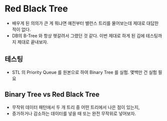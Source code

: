 # Red Black Tree
 - 배우게 된 의의가 큰 게 뭐냐면 예전부터 밸런스 트리를 물어보는데 제대로 대답한 적이 없다.
 - DB의 B-Tree 와 항상 헷갈려서 그랬던 것 같다. 이번 제대로 하게 된 김에 테스팅까지 제대로 끝내보자.

## 테스팅
 - STL 의 Priority Queue 를 원본으로 하여 Binary Tree 를 실험. 몇백만 건 실험 필요

## Binary Tree vs Red Black Tree
 - 무작위 데이터 패턴에서 두 개 트리 중 어떤 트리에서 나은 점이 있는지, 
 - 증가하거나 감소하는 데이터를 넣을 때 또는 완전 무작위로 넣어보자.